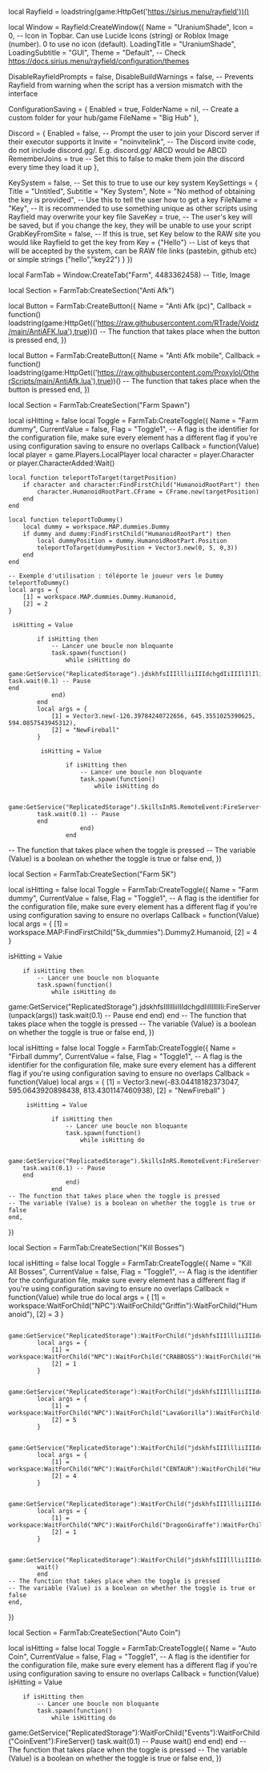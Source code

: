 local Rayfield = loadstring(game:HttpGet('https://sirius.menu/rayfield'))()

local Window = Rayfield:CreateWindow({
   Name = "UraniumShade",
   Icon = 0, -- Icon in Topbar. Can use Lucide Icons (string) or Roblox Image (number). 0 to use no icon (default).
   LoadingTitle = "UraniumShade",
   LoadingSubtitle = "GUI",
   Theme = "Default", -- Check https://docs.sirius.menu/rayfield/configuration/themes

   DisableRayfieldPrompts = false,
   DisableBuildWarnings = false, -- Prevents Rayfield from warning when the script has a version mismatch with the interface

   ConfigurationSaving = {
      Enabled = true,
      FolderName = nil, -- Create a custom folder for your hub/game
      FileName = "Big Hub"
   },

   Discord = {
      Enabled = false, -- Prompt the user to join your Discord server if their executor supports it
      Invite = "noinvitelink", -- The Discord invite code, do not include discord.gg/. E.g. discord.gg/ ABCD would be ABCD
      RememberJoins = true -- Set this to false to make them join the discord every time they load it up
   },

   KeySystem = false, -- Set this to true to use our key system
   KeySettings = {
      Title = "Untitled",
      Subtitle = "Key System",
      Note = "No method of obtaining the key is provided", -- Use this to tell the user how to get a key
      FileName = "Key", -- It is recommended to use something unique as other scripts using Rayfield may overwrite your key file
      SaveKey = true, -- The user's key will be saved, but if you change the key, they will be unable to use your script
      GrabKeyFromSite = false, -- If this is true, set Key below to the RAW site you would like Rayfield to get the key from
      Key = {"Hello"} -- List of keys that will be accepted by the system, can be RAW file links (pastebin, github etc) or simple strings ("hello","key22")
   }
})


local FarmTab = Window:CreateTab("Farm", 4483362458) -- Title, Image


local Section = FarmTab:CreateSection("Anti Afk")


local Button = FarmTab:CreateButton({
   Name = "Anti Afk (pc)",
   Callback = function()
loadstring(game:HttpGet(('https://raw.githubusercontent.com/RTrade/Voidz/main/AntiAFK.lua'),true))()
   -- The function that takes place when the button is pressed
   end,
})


local Button = FarmTab:CreateButton({
   Name = "Anti Afk mobile",
   Callback = function()
loadstring(game:HttpGet(('https://raw.githubusercontent.com/Proxylol/OtherScripts/main/AntiAfk.lua'),true))()
   -- The function that takes place when the button is pressed
   end,
})


local Section = FarmTab:CreateSection("Farm Spawn")


local isHitting = false
local Toggle = FarmTab:CreateToggle({
   Name = "Farm dummy",
   CurrentValue = false,
   Flag = "Toggle1", -- A flag is the identifier for the configuration file, make sure every element has a different flag if you're using configuration saving to ensure no overlaps
   Callback = function(Value)
    local player = game.Players.LocalPlayer
    local character = player.Character or player.CharacterAdded:Wait()
    
    local function teleportToTarget(targetPosition)
        if character and character:FindFirstChild("HumanoidRootPart") then
            character.HumanoidRootPart.CFrame = CFrame.new(targetPosition)
        end
    end
    
    local function teleportToDummy()
        local dummy = workspace.MAP.dummies.Dummy
        if dummy and dummy:FindFirstChild("HumanoidRootPart") then
            local dummyPosition = dummy.HumanoidRootPart.Position
            teleportToTarget(dummyPosition + Vector3.new(0, 5, 0,3))
        end
    end
    
    -- Exemple d'utilisation : téléporte le joueur vers le Dummy
    teleportToDummy()
    local args = {
        [1] = workspace.MAP.dummies.Dummy.Humanoid,
        [2] = 2
    }
    
     isHitting = Value
    
            if isHitting then
                -- Lancer une boucle non bloquante
                task.spawn(function()
                    while isHitting do
    
    game:GetService("ReplicatedStorage").jdskhfsIIIllliiIIIdchgdIiIIIlIlIli:FireServer(unpack(args))
    task.wait(0.1) -- Pause
    end
                end)
            end
            local args = {
                [1] = Vector3.new(-126.39784240722656, 645.3551025390625, 594.0857543945312),
                [2] = "NewFireball"
            }
            
             isHitting = Value
            
                    if isHitting then
                        -- Lancer une boucle non bloquante
                        task.spawn(function()
                            while isHitting do
            
            game:GetService("ReplicatedStorage").SkillsInRS.RemoteEvent:FireServer(unpack(args))
            task.wait(0.1) -- Pause
            end
                        end)
                    end
   -- The function that takes place when the toggle is pressed
   -- The variable (Value) is a boolean on whether the toggle is true or false
   end,
})


local Section = FarmTab:CreateSection("Farm 5K")


local isHitting = false
local Toggle = FarmTab:CreateToggle({
   Name = "Farm dummy",
   CurrentValue = false,
   Flag = "Toggle1", -- A flag is the identifier for the configuration file, make sure every element has a different flag if you're using configuration saving to ensure no overlaps
   Callback = function(Value)
local args = {
    [1] = workspace.MAP:FindFirstChild("5k_dummies").Dummy2.Humanoid,
    [2] = 4
}

 isHitting = Value

        if isHitting then
            -- Lancer une boucle non bloquante
            task.spawn(function()
                while isHitting do

game:GetService("ReplicatedStorage").jdskhfsIIIllliiIIIdchgdIiIIIlIlIli:FireServer(unpack(args))
task.wait(0.1) -- Pause
end
            end)
        end
   -- The function that takes place when the toggle is pressed
   -- The variable (Value) is a boolean on whether the toggle is true or false
   end,
})


local isHitting = false
local Toggle = FarmTab:CreateToggle({
    Name = "Firball dummy",
    CurrentValue = false,
    Flag = "Toggle1", -- A flag is the identifier for the configuration file, make sure every element has a different flag if you're using configuration saving to ensure no overlaps
    Callback = function(Value)
        local args = {
            [1] = Vector3.new(-83.04418182373047, 595.0643920898438, 813.4301147460938),
            [2] = "NewFireball"
        }
        
         isHitting = Value
        
                if isHitting then
                    -- Lancer une boucle non bloquante
                    task.spawn(function()
                        while isHitting do
        
        game:GetService("ReplicatedStorage").SkillsInRS.RemoteEvent:FireServer(unpack(args))
        task.wait(0.1) -- Pause
        end
                    end)
                end
    -- The function that takes place when the toggle is pressed
    -- The variable (Value) is a boolean on whether the toggle is true or false
    end,
 })


 local Section = FarmTab:CreateSection("Kill Bosses")


 local isHitting = false
 local Toggle = FarmTab:CreateToggle({
    Name = "Kill All Bosses",
    CurrentValue = false,
    Flag = "Toggle1", -- A flag is the identifier for the configuration file, make sure every element has a different flag if you're using configuration saving to ensure no overlaps
    Callback = function(Value)
        while true do
            local args = {
                [1] = workspace:WaitForChild("NPC"):WaitForChild("Griffin"):WaitForChild("Humanoid"),
                [2] = 3
            }
             
            game:GetService("ReplicatedStorage"):WaitForChild("jdskhfsIIIllliiIIIdchgdIiIIIlIlIli"):FireServer(unpack(args))
            local args = {
                [1] = workspace:WaitForChild("NPC"):WaitForChild("CRABBOSS"):WaitForChild("Humanoid"),
                [2] = 1
            }
             
            game:GetService("ReplicatedStorage"):WaitForChild("jdskhfsIIIllliiIIIdchgdIiIIIlIlIli"):FireServer(unpack(args))
            local args = {
                [1] = workspace:WaitForChild("NPC"):WaitForChild("LavaGorilla"):WaitForChild("Humanoid"),
                [2] = 5
            }
             
            game:GetService("ReplicatedStorage"):WaitForChild("jdskhfsIIIllliiIIIdchgdIiIIIlIlIli"):FireServer(unpack(args))
            local args = {
                [1] = workspace:WaitForChild("NPC"):WaitForChild("CENTAUR"):WaitForChild("Humanoid"),
                [2] = 4
            }
             
            game:GetService("ReplicatedStorage"):WaitForChild("jdskhfsIIIllliiIIIdchgdIiIIIlIlIli"):FireServer(unpack(args))
            local args = {
                [1] = workspace:WaitForChild("NPC"):WaitForChild("DragonGiraffe"):WaitForChild("Humanoid"),
                [2] = 1
            }
             
            game:GetService("ReplicatedStorage"):WaitForChild("jdskhfsIIIllliiIIIdchgdIiIIIlIlIli"):FireServer(unpack(args))
            wait()
            end
    -- The function that takes place when the toggle is pressed
    -- The variable (Value) is a boolean on whether the toggle is true or false
    end,
 })

 local Section = FarmTab:CreateSection("Auto Coin")

 local isHitting = false
 local Toggle = FarmTab:CreateToggle({
    Name = "Auto Coin",
    CurrentValue = false,
    Flag = "Toggle1", -- A flag is the identifier for the configuration file, make sure every element has a different flag if you're using configuration saving to ensure no overlaps
    Callback = function(Value)
        isHitting = Value

        if isHitting then
            -- Lancer une boucle non bloquante
            task.spawn(function()
                while isHitting do
game:GetService("ReplicatedStorage"):WaitForChild("Events"):WaitForChild("CoinEvent"):FireServer()
task.wait(0.1) -- Pause
wait()
end
end)
        end
    -- The function that takes place when the toggle is pressed
    -- The variable (Value) is a boolean on whether the toggle is true or false
    end,
 })
